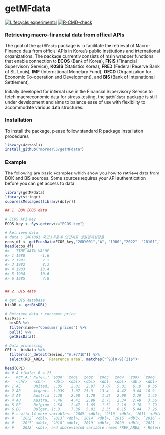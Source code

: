 
<!-- README.md is generated from README.Rmd. Please edit that file -->

# getMFdata

<!-- badges: start -->

[![Lifecycle:
experimental](https://img.shields.io/badge/lifecycle-experimental-orange.svg)](https://lifecycle.r-lib.org/articles/stages.html#experimental)
[![R-CMD-check](https://github.com/morner75/getMFdata/actions/workflows/R-CMD-check.yaml/badge.svg)](https://github.com/morner75/getMFdata/actions/workflows/R-CMD-check.yaml)
<!-- badges: end -->

### Retrieving macro-financial data from offical APIs

The goal of the `getMFdata` package is to facilitate the retrieval of
Macro-Finance data from official APIs in Korea’s public institutions and
international organizations. The package currently consists of main
wrapper functions that enable connection to **ECOS** (Bank of Korea),
**FISIS** (Financial Supervisory Service), **KOSIS** (Statistics Korea),
**FRED** (Federal Reserve Bank of St. Louis), **IMF** (International
Monetary Fund), **OECD** (Organization for Economic Co-operation and
Development), and **BIS** (Bank of International Settlement).

Initially developed for internal use in the Financial Supervisory
Service to fetch macroeconomic data for stress-testing, the `getMFdata`
package is still under development and aims to balance ease of use with
flexibility to accommodate various data structures.

### Installation

To install the package, please follow standard R package installation
procedures.

``` r
library(devtools)
install_github("morner75/getMFdata")
```

### Example

The following are basic examples which show you how to retrieve data
from BOK and BIS sources. Some sources requires your API authentication
before you can get access to data.

``` r
library(getMFdata)
library(stringr)
suppressMessages(library(dplyr))

## 1. BOK ECOS data

# ECOS API key
ECOS_key <- Sys.getenv(x="ECOS_key")

# Retrieve data 
# data : 200Y001 국민소득통계 연간지표 실질경제성장율
ecos_df <- getEcosData(ECOS_key,"200Y001","A", "1980","2022", "20101","?","?")
head(ecos_df)
#>   TIME DATA_VALUE
#> 1 1980       -1.6
#> 2 1981        7.2
#> 3 1982        8.3
#> 4 1983       13.4
#> 5 1984       10.6
#> 6 1985        7.8


## 2. BIS data

# get BIS database
bisDB <- getBisDB()  

# Retrieve data : consumer price
bisData <-        
  bisDB %>% 
  filter(name=="Consumer prices") %>% 
  pull() %>% 
  getBisData()

# Data processing 
CPI <- bisData %>% 
  filter(str_detect(Series,"^A.+771$")) %>% 
  select(REF_AREA, `Reference area`, matches("^20[0-9]{2}$"))

head(CPI)
#> # A tibble: 6 × 25
#>   REF_A…¹ Refer…² `2000` `2001` `2002` `2003` `2004` `2005` `2006` `2007` `2008`
#>   <chr>   <chr>    <dbl>  <dbl>  <dbl>  <dbl>  <dbl>  <dbl>  <dbl>  <dbl>  <dbl>
#> 1 AE      United…  1.35    2.81   2.87   3.07   5.01   6.19   9.36  11.1   12.3 
#> 2 AR      Argent… -0.939  -1.07  25.9   13.4    4.42   9.64  10.9    8.83   8.58
#> 3 AT      Austria  2.38    2.68   1.79   1.36   2.08   2.29   1.45   2.16   3.21
#> 4 AU      Austra…  4.46    4.41   2.98   2.73   2.34   2.69   3.56   2.33   4.35
#> 5 BE      Belgium  2.54    2.47   1.65   1.59   2.10   2.78   1.79   1.82   4.49
#> 6 BG      Bulgar… 10.3     7.36   5.81   2.35   6.15   5.04   7.26   8.40  12.3 
#> # … with 14 more variables: `2009` <dbl>, `2010` <dbl>, `2011` <dbl>,
#> #   `2012` <dbl>, `2013` <dbl>, `2014` <dbl>, `2015` <dbl>, `2016` <dbl>,
#> #   `2017` <dbl>, `2018` <dbl>, `2019` <dbl>, `2020` <dbl>, `2021` <dbl>,
#> #   `2022` <dbl>, and abbreviated variable names ¹​REF_AREA, ²​`Reference area`
```
